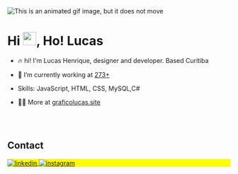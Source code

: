 <img src="foo.gif" alt="This is an animated gif image, but it does not move"/>
<h1 align="left">Hi <img src="https://raw.githubusercontent.com/kaueMarques/kaueMarques/master/hi.gif" height="30px">, Ho! Lucas</h1>
 </p>

- 🔥 hi! I'm Lucas Henrique, designer and developer. Based Curitiba

- 🔭 I’m currently working at [273+](https://273mais.com.br/)

- Skills: JavaScript, HTML, CSS, MySQL,C#


- 👨‍💻 More at [graficolucas.site](graficolucas.site)

<!--

<br><br>

## 🛠 &nbsp;Tech Stack

![JavaScript](https://img.shields.io/badge/-JavaScript-05122A?style=flat&logo=javascript)&nbsp;
![HTML](https://img.shields.io/badge/-HTML-05122A?style=flat&logo=HTML5)&nbsp;
![CSS](https://img.shields.io/badge/-CSS-05122A?style=flat&logo=CSS3&logoColor=1572B6)&nbsp;
![React](https://img.shields.io/badge/-React-05122A?style=flat&logo=react)&nbsp;
![Git](https://img.shields.io/badge/-Git-05122A?style=flat&logo=git)&nbsp;
![GitHub](https://img.shields.io/badge/-GitHub-05122A?style=flat&logo=github)&nbsp;
![Markdown](https://img.shields.io/badge/-Markdown-05122A?style=flat&logo=markdown)&nbsp;
![Visual Studio Code](https://img.shields.io/badge/-Visual%20Studio%20Code-05122A?style=flat&logo=visual-studio-code&logoColor=007ACC)&nbsp;
![SQLite](https://img.shields.io/badge/-SQLite-05122A?style=flat&logo=sqlite)&nbsp;

<br><br>

## ⚙️ &nbsp;GitHub Analytics

<p align="left">
<img width="530em" src="https://github-readme-stats.vercel.app/api?username=maykbrito&show_icons=true&theme=vision-friendly-dark" alt="maykbrito's stats"/>
<img width="530em" src="https://github-readme-stats.vercel.app/api/top-langs/?username=maykbrito&layout=compact&theme=vision-friendly-dark" alt="maykbrito's most languages"/>
</p>
-->

<br><br>

## Contact

<p align="left" style="background:yellow">

<a href="https://linkedin.com/in/graficolucas" target="_blank">
  <img align="center" src="https://img.shields.io/badge/-lucas henrique-05122A?style=flat&logo=linkedin" alt="linkedin"/>
</a>

<a href="https://www.instagram.com/graficolucas/" target="_blank">
 <img align="center" src="https://img.shields.io/badge/-graficolucas-05122A?style=flat&logo=instagram" alt="instagram"/>
</a>
</p>

